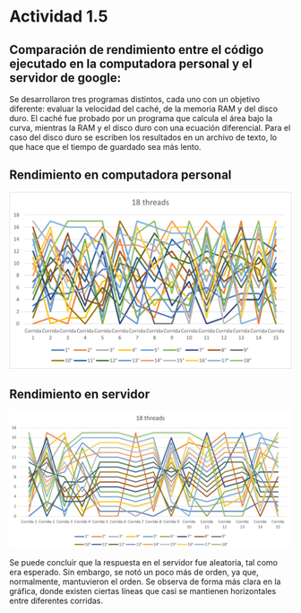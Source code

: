 # Actividad 1.5
## Comparación de rendimiento entre el código ejecutado en la computadora personal y el servidor de google:

Se desarrollaron tres programas distintos, cada uno con un objetivo diferente: evaluar la velocidad del caché, de la memoria RAM y del disco duro. El caché fue probado por un programa que calcula el área bajo la curva, mientras la RAM y el disco duro con una ecuación diferencial. Para el caso del disco duro se escriben los resultados en un archivo de texto, lo que hace que el tiempo de guardado sea más lento.

## Rendimiento en computadora personal

![Computadora personal](https://github.com/LuisAlfPerez/Multiprocesadores/blob/main/Actividad%201.3/ComputadoraPersonal.png)

## Rendimiento en servidor

![Servidor Google](https://github.com/LuisAlfPerez/Multiprocesadores/blob/main/Actividad%201.3/Servidor.jpg)

Se puede concluir que la respuesta en el servidor fue aleatoria, tal como era esperado. Sin embargo, se notó un poco más de orden, ya que, normalmente, mantuvieron el orden. Se observa de forma más clara en la gráfica, donde existen ciertas líneas que casi se mantienen horizontales entre diferentes corridas. 

